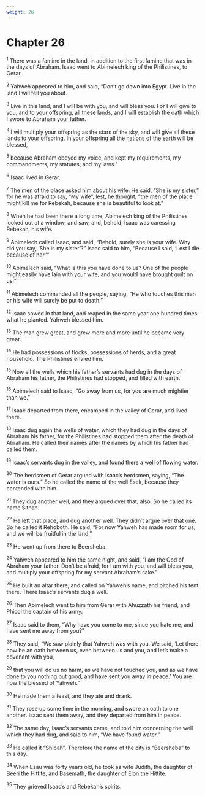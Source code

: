 ```yaml
---
weight: 26
---
```


# Chapter 26

<sup>1</sup> There was a famine in the land, in addition to the first famine that was in the days of Abraham. Isaac went to Abimelech king of the Philistines, to Gerar. 

<sup>2</sup> Yahweh appeared to him, and said, “Don’t go down into Egypt. Live in the land I will tell you about. 

<sup>3</sup> Live in this land, and I will be with you, and will bless you. For I will give to you, and to your offspring, all these lands, and I will establish the oath which I swore to Abraham your father. 

<sup>4</sup> I will multiply your offspring as the stars of the sky, and will give all these lands to your offspring. In your offspring all the nations of the earth will be blessed, 

<sup>5</sup> because Abraham obeyed my voice, and kept my requirements, my commandments, my statutes, and my laws.” 

<sup>6</sup> Isaac lived in Gerar. 

<sup>7</sup> The men of the place asked him about his wife. He said, “She is my sister,” for he was afraid to say, “My wife”, lest, he thought, “the men of the place might kill me for Rebekah, because she is beautiful to look at.” 

<sup>8</sup> When he had been there a long time, Abimelech king of the Philistines looked out at a window, and saw, and, behold, Isaac was caressing Rebekah, his wife. 

<sup>9</sup> Abimelech called Isaac, and said, “Behold, surely she is your wife. Why did you say, ‘She is my sister’?” Isaac said to him, “Because I said, ‘Lest I die because of her.’” 

<sup>10</sup> Abimelech said, “What is this you have done to us? One of the people might easily have lain with your wife, and you would have brought guilt on us!” 

<sup>11</sup> Abimelech commanded all the people, saying, “He who touches this man or his wife will surely be put to death.” 

<sup>12</sup> Isaac sowed in that land, and reaped in the same year one hundred times what he planted. Yahweh blessed him. 

<sup>13</sup> The man grew great, and grew more and more until he became very great. 

<sup>14</sup> He had possessions of flocks, possessions of herds, and a great household. The Philistines envied him. 

<sup>15</sup> Now all the wells which his father’s servants had dug in the days of Abraham his father, the Philistines had stopped, and filled with earth. 

<sup>16</sup> Abimelech said to Isaac, “Go away from us, for you are much mightier than we.” 

<sup>17</sup> Isaac departed from there, encamped in the valley of Gerar, and lived there. 

<sup>18</sup> Isaac dug again the wells of water, which they had dug in the days of Abraham his father, for the Philistines had stopped them after the death of Abraham. He called their names after the names by which his father had called them. 

<sup>19</sup> Isaac’s servants dug in the valley, and found there a well of flowing water. 

<sup>20</sup> The herdsmen of Gerar argued with Isaac’s herdsmen, saying, “The water is ours.” So he called the name of the well Esek, because they contended with him. 

<sup>21</sup> They dug another well, and they argued over that, also. So he called its name Sitnah. 

<sup>22</sup> He left that place, and dug another well. They didn’t argue over that one. So he called it Rehoboth. He said, “For now Yahweh has made room for us, and we will be fruitful in the land.” 

<sup>23</sup> He went up from there to Beersheba. 

<sup>24</sup> Yahweh appeared to him the same night, and said, “I am the God of Abraham your father. Don’t be afraid, for I am with you, and will bless you, and multiply your offspring for my servant Abraham’s sake.” 

<sup>25</sup> He built an altar there, and called on Yahweh’s name, and pitched his tent there. There Isaac’s servants dug a well. 

<sup>26</sup> Then Abimelech went to him from Gerar with Ahuzzath his friend, and Phicol the captain of his army. 

<sup>27</sup> Isaac said to them, “Why have you come to me, since you hate me, and have sent me away from you?” 

<sup>28</sup> They said, “We saw plainly that Yahweh was with you. We said, ‘Let there now be an oath between us, even between us and you, and let’s make a covenant with you, 

<sup>29</sup> that you will do us no harm, as we have not touched you, and as we have done to you nothing but good, and have sent you away in peace.’ You are now the blessed of Yahweh.” 

<sup>30</sup> He made them a feast, and they ate and drank. 

<sup>31</sup> They rose up some time in the morning, and swore an oath to one another. Isaac sent them away, and they departed from him in peace. 

<sup>32</sup> The same day, Isaac’s servants came, and told him concerning the well which they had dug, and said to him, “We have found water.” 

<sup>33</sup> He called it “Shibah”. Therefore the name of the city is “Beersheba” to this day. 

<sup>34</sup> When Esau was forty years old, he took as wife Judith, the daughter of Beeri the Hittite, and Basemath, the daughter of Elon the Hittite. 

<sup>35</sup> They grieved Isaac’s and Rebekah’s spirits. 


